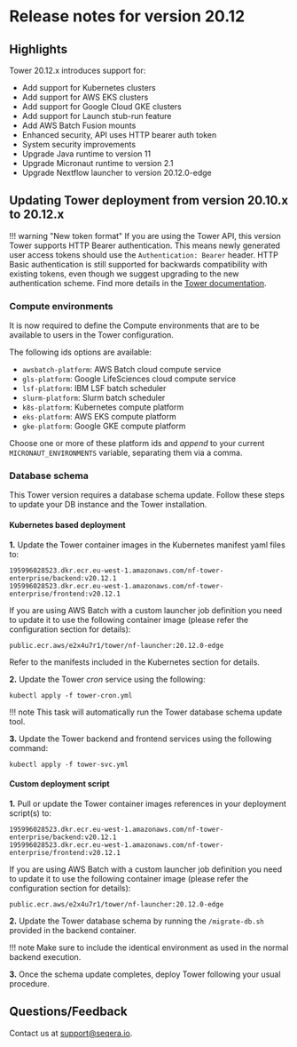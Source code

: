 
# Release notes for version 20.12

## Highlights

Tower 20.12.x introduces support for:

- Add support for Kubernetes clusters 
- Add support for AWS EKS clusters 
- Add support for Google Cloud GKE clusters 
- Add support for Launch stub-run feature
- Add AWS Batch Fusion mounts 
- Enhanced security, API uses HTTP bearer auth token 
- System security improvements 
- Upgrade Java runtime to version 11 
- Upgrade Micronaut runtime to version 2.1
- Upgrade Nextflow launcher to version 20.12.0-edge

## Updating Tower deployment from version 20.10.x to 20.12.x


!!! warning "New token format"
    If you are using the Tower API, this version Tower supports HTTP Bearer authentication. This means newly generated user access tokens should use the `Authentication: Bearer` header. HTTP Basic authentication is still supported for backwards compatibility with existing tokens, even though we suggest upgrading to the new authentication scheme. Find more details in the [Tower documentation](https://help.tower.nf/docs/api/overview/#authentication).



### Compute environments

It is now required to define the Compute environments that are to be available 
to users in the Tower configuration.

The following ids options are available: 

 - `awsbatch-platform`: AWS Batch cloud compute service
 - `gls-platform`: Google LifeSciences cloud compute service
 - `lsf-platform`: IBM LSF batch scheduler 
 - `slurm-platform`: Slurm batch scheduler
 - `k8s-platform`: Kubernetes compute platform
 - `eks-platform`: AWS EKS compute platform
 - `gke-platform`: Google GKE compute platform

Choose one or more of these platform ids and *append* to your current `MICRONAUT_ENVIRONMENTS` variable, separating them via a comma.

### Database schema

This Tower version requires a database schema update. Follow these steps 
to update your DB instance and the Tower installation. 

#### Kubernetes based deployment 

**1.** Update the Tower container images in the Kubernetes manifest yaml files to: 

```
195996028523.dkr.ecr.eu-west-1.amazonaws.com/nf-tower-enterprise/backend:v20.12.1
195996028523.dkr.ecr.eu-west-1.amazonaws.com/nf-tower-enterprise/frontend:v20.12.1
```

If you are using AWS Batch with a custom launcher job definition you need to update it to use the following container image (please refer the configuration section for details): 

```
public.ecr.aws/e2x4u7r1/tower/nf-launcher:20.12.0-edge
```


Refer to the manifests included in the Kubernetes section for details. 

**2.** Update the Tower *cron* service using the following: 

```
kubectl apply -f tower-cron.yml
```

!!! note 
    This task will automatically run the Tower database schema update tool. 

**3.** Update the Tower backend and frontend services using the following command: 

```
kubectl apply -f tower-svc.yml
```

#### Custom deployment script
  
**1.** Pull or update the Tower container images references in your 
deployment script(s) to:

```
195996028523.dkr.ecr.eu-west-1.amazonaws.com/nf-tower-enterprise/backend:v20.12.1
195996028523.dkr.ecr.eu-west-1.amazonaws.com/nf-tower-enterprise/frontend:v20.12.1
```

If you are using AWS Batch with a custom launcher job definition you need to update it to use the following container image (please refer the configuration section for details): 

```
public.ecr.aws/e2x4u7r1/tower/nf-launcher:20.12.0-edge
```

 
**2.** Update the Tower database schema by running the `/migrate-db.sh` provided in the 
 backend container. 
 
!!! note
    Make sure to include the identical environment as used in the normal backend execution. 
 
**3.** Once the schema update completes, deploy Tower following your usual procedure. 


## Questions/Feedback

Contact us at [support@seqera.io](mailto:support@seqera.io). 